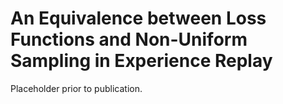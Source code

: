 # An Equivalence between Loss Functions and Non-Uniform Sampling in Experience Replay

Placeholder prior to publication. 

